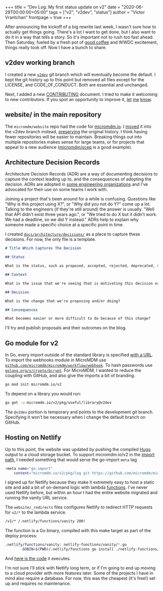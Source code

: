 +++
title = "Dev Log: My first status update on v2"
date = "2020-06-29T00:00:00+05:00"
tags = ["v2", "v2dev", "status"]
author = "Victor Vrantchan"
frontpage = true
+++

After announcing the kickoff of a big rewrite last week, I wasn't sure how to actually get things going. There's a lot I want to get done, but I also want to do it in a way that tells a story. So it's important not to rush too fast ahead. Then Saturday, fueled by a fresh pot of [good coffee](https://parlorcoffee.com/collections/all-products/products/prospect) and WWDC excitement, things really took off. Now I have a bunch to share.

## v2dev working branch

I created a new [`v2dev`](https://github.com/micromdm/micromdm/tree/v2dev) git branch which will eventually become the default. I kept the git history up to this point but removed all files except for the LICENSE, and CODE_OF_CONDUCT. Both are essential and unchanged.

Next, I added a new [CONTRIBUTING](https://github.com/micromdm/micromdm/blob/v2dev/CONTRIBUTING.md) document. I tried to make it welcoming to new contributors. If you spot an opportunity to improve it, [let](https://github.com/micromdm/micromdm/issues/new) [me](twitter.com/wikiwalk) [know](https://github.com/micromdm/micromdm/pulls).

## website/ in the main repository

The `micromdm/website` repo had the code for [micromdm.io](http://micromdm.io). I [moved](https://github.com/micromdm/micromdm/tree/v2dev/website) it into the v2dev branch instead, [preserving](https://github.community/t/combining-repositories/2060/2) the original history. I think having fewer repositories will be easier to maintain. Breaking things out into multiple repositories makes sense for large teams, or for projects that appeal to a new audience ([micromdm/scep](github.com/micromdm/scep) is a good example). 

## Architecture Decision Records

Architecture Decision Records (ADR) are a way of documenting decisions to capture the context leading up to, and the consequences of adopting the decision. ADRs are adopted in [some engineering organizations](https://engineering.atspotify.com/2020/04/14/when-should-i-write-an-architecture-decision-record/) and I've advocated for their use on some teams I work with.

Joining a project that's been around for a while is confusing. Questions like "Why is this project using X?", or "Why did you not do Y?" come up a lot. Talking to the engineers (if they're still around) the answer is usually. "Well that API didn't exist three years ago.", or "We tried to do X but it didn't work. We had a deadline, so we did Y instead." ADRs help to explain why someone made a specific choice at a specific point in time. 

I created [`docs/architecture/decisions/`](https://github.com/micromdm/micromdm/tree/038fd359aeba5f4b6a2273a2662cd89375dd0e13/docs/architecture/decisions) as a place to capture these decisions. For now, the only file is a template.

```markdown
# Title Which Captures The Decision

## Status

What is the status, such as proposed, accepted, rejected, deprecated, superseded, etc.?

## Context

What is the issue that we're seeing that is motivating this decision or change?

## Decision

What is the change that we're proposing and/or doing?

## Consequences

What becomes easier or more difficult to do because of this change?
```

I'll try and publish proposals and their outcomes on the blog.

## Go module for v2

In Go, every import outside of the standard library is specified [with a URL](https://golang.org/cmd/go/#hdr-Remote_import_paths). To import the webhooks module in MicroMDM use [`github.com/micromdm/micromdm/workflow/webhook`](https://pkg.go.dev/github.com/micromdm/micromdm/workflow/webhook?tab=doc). To hash passwords use [`golang.org/x/crypto/bcrypt`](https://pkg.go.dev/golang.org/x/crypto/bcrypt). For MicroMDM, I wanted to reduce the coupling with GitHub, and also give the imports a bit of branding.

```bash
go mod init micromdm.io/v2
```

To depend on a library you would run:

```bash
go get -u micromdm.io/v2/pkg/useful/library@v2dev
```

The `@v2dev` portion is temporary and points to the development git branch. Specifying it won't be necessary when I change the default branch on GitHub.

## Hosting on Netlify

Up to this point, the website was updated by pushing the compiled [Hugo](https://gohugo.io/) output to a cloud storage bucket. To support micromdm.io/v2 in the [import path](https://golang.org/cmd/go/#hdr-Remote_import_paths), I needed something that would serve the go-import `meta` tag 

```bash
<meta name="go-import" 
    content="micromdm.io/v2/pkg/log git https://github.com/micromdm/micromdm">
```

I signed up for Netlify because they make it extremely easy to host a static site and add a bit of on-demand logic with lambda [functions](https://www.netlify.com/products/functions/). I've never used Netlify before, but within an hour I had the entire website migrated and running the vanity URL service.  

The `website/_redirects` files configures Netlify to redirect HTTP requests for `v2/*` to the lambda service.

```bash
/v2/* /.netlify/functions/vanity 200!
```

The function is a Go binary, compiled with this make target as part of the deploy process:

```bash
.netlify/functions/vanity: netlify-functions/vanity/*.go
        GOBIN=$(PWD)/.netlify/functions go install ./netlify-functions/vanity
```

And [here is the code](https://github.com/micromdm/micromdm/blob/038fd359aeba5f4b6a2273a2662cd89375dd0e13/website/netlify-functions/vanity/vanity.go) it executes.

I'm not sure I'll stick with Netlify long term, or if I'm going to end up moving to a cloud provider with more features later. Some of the projects I have in mind also require a database. For now, this was the cheapest (it's free!) set up and requires no maintenance.
